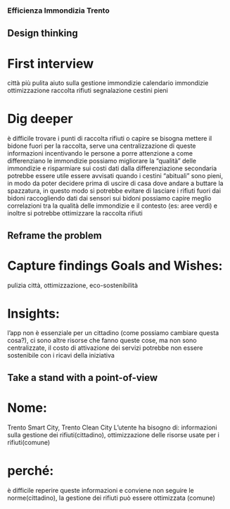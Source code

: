 ### Efficienza Immondizia Trento

## Design thinking

# First interview
città più pulita
aiuto sulla gestione immondizie
calendario immondizie
ottimizzazione raccolta rifiuti
segnalazione cestini pieni
# Dig deeper
è difficile trovare i punti di raccolta rifiuti o capire se bisogna mettere il bidone fuori per la raccolta, serve una centralizzazione di queste informazioni
incentivando le persone a porre attenzione a come differenziano le immondizie possiamo migliorare la “qualità” delle immondizie e risparmiare sui costi dati dalla differenziazione secondaria
potrebbe essere utile essere avvisati quando i cestini “abituali” sono pieni, in modo da poter  decidere prima di uscire di casa dove andare a buttare la spazzatura, in questo modo si potrebbe evitare di lasciare i rifiuti fuori dai bidoni
raccogliendo dati dai sensori sui bidoni possiamo capire meglio correlazioni tra la qualità delle immondizie e il contesto (es: aree verdi) e inoltre si potrebbe ottimizzare la raccolta rifiuti

## Reframe the problem
# Capture findings Goals and Wishes:
 pulizia città, ottimizzazione, eco-sostenibilità
# Insights:
 l’app non è essenziale per un cittadino (come possiamo cambiare questa cosa?), ci sono altre  risorse che fanno queste cose, ma non sono centralizzate, il costo di attivazione dei servizi potrebbe non essere sostenibile con i ricavi della iniziativa

## Take a stand with a point-of-view
# Nome:
 Trento Smart City, Trento Clean City
L’utente ha bisogno di: informazioni sulla gestione dei rifiuti(cittadino), ottimizzazione delle risorse usate per i rifiuti(comune)
# perché:
 è difficile reperire queste informazioni e conviene non seguire le norme(cittadino), la gestione dei rifiuti può essere ottimizzata (comune)